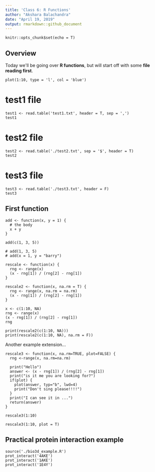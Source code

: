 ```yaml
---
title: 'Class 6: R Functions'
author: "Akshara Balachandra"
date: "April 19, 2019"
output: rmarkdown::github_document
---
```


```{r setup, include=FALSE}
knitr::opts_chunk$set(echo = T)
```

## Overview
Today we'll be going over **R functions**, but will start off with some
**file reading first**.

```{r}
plot(1:10, type = 'l', col = 'blue')
```


# test1 file
```{r}
test1 <- read.table('test1.txt', header = T, sep = ',')
test1
```

# test2 file
```{r}
test2 <- read.table('./test2.txt', sep = '$', header = T)
test2
```

# test3 file
```{r}
test3 <- read.table('./test3.txt', header = F)
test3
```





## First function
```{r}
add <- function(x, y = 1) {
  # the body
  x + y
}
```


```{r}
add(c(1, 3, 5))
```

```{r}
# add(1, 3, 5)
# add(x = 1, y = "barry")
```


```{r}
rescale <- function(x) {
  rng <- range(x)
  (x - rng[1]) / (rng[2] - rng[1])
}

```

```{r}
rescale2 <- function(x, na.rm = T) {
  rng <- range(x, na.rm = na.rm)
  (x - rng[1]) / (rng[2] - rng[1])
}
```

```{r}
x <- c(1:10, NA)
rng <- range(x)
(x - rng[1]) / (rng[2] - rng[1])
rng
```


```{r}
print(rescale2(c(1:10, NA)))
print(rescale2(c(1:10, NA), na.rm = F))
```



Another example extension...

```{r}
rescale3 <- function(x, na.rm=TRUE, plot=FALSE) {
  rng <-range(x, na.rm=na.rm)

  print("Hello")
  answer <- (x - rng[1]) / (rng[2] - rng[1])
  print("is it me you are looking for?")
  if(plot) {
    plot(answer, typ="b", lwd=4)
    print("Don't sing please!!!!")
  }
  print("I can see it in ...")
  return(answer)
}
```

```{r}
rescale3(1:10)
```

```{r}
rescale3(1:10, plot = T)
```



## Practical protein interaction example

```{r}
source('./bio3d_example.R')
prot_interact('4AKE')
prot_interact('1AKE')
prot_interact('1E4Y')
```






















